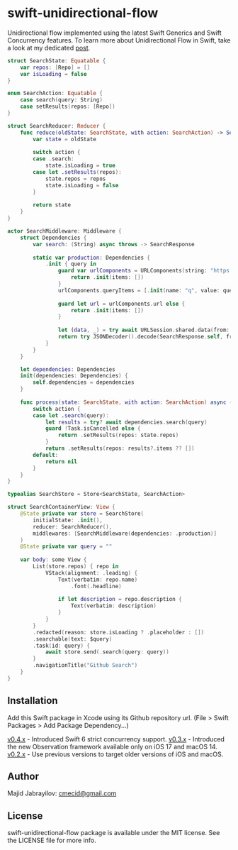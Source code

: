# swift-unidirectional-flow

Unidirectional flow implemented using the latest Swift Generics and Swift Concurrency features. To learn more about Unidirectional Flow in Swift, take a look at my dedicated [post](https://swiftwithmajid.com/2023/07/11/unidirectional-flow-in-swift/).


```swift
struct SearchState: Equatable {
    var repos: [Repo] = []
    var isLoading = false
}

enum SearchAction: Equatable {
    case search(query: String)
    case setResults(repos: [Repo])
}

struct SearchReducer: Reducer {
    func reduce(oldState: SearchState, with action: SearchAction) -> SearchState {
        var state = oldState
        
        switch action {
        case .search:
            state.isLoading = true
        case let .setResults(repos):
            state.repos = repos
            state.isLoading = false
        }
        
        return state
    }
}

actor SearchMiddleware: Middleware {
    struct Dependencies {
        var search: (String) async throws -> SearchResponse
        
        static var production: Dependencies {
            .init { query in
                guard var urlComponents = URLComponents(string: "https://api.github.com/search/repositories") else {
                    return .init(items: [])
                }
                urlComponents.queryItems = [.init(name: "q", value: query)]
                
                guard let url = urlComponents.url else {
                    return .init(items: [])
                }
                
                let (data, _) = try await URLSession.shared.data(from: url)
                return try JSONDecoder().decode(SearchResponse.self, from: data)
            }
        }
    }

    let dependencies: Dependencies
    init(dependencies: Dependencies) {
        self.dependencies = dependencies
    }
    
    func process(state: SearchState, with action: SearchAction) async -> SearchAction? {
        switch action {
        case let .search(query):
            let results = try? await dependencies.search(query)
            guard !Task.isCancelled else {
                return .setResults(repos: state.repos)
            }
            return .setResults(repos: results?.items ?? [])
        default:
            return nil
        }
    }
}

typealias SearchStore = Store<SearchState, SearchAction>

struct SearchContainerView: View {
    @State private var store = SearchStore(
        initialState: .init(),
        reducer: SearchReducer(),
        middlewares: [SearchMiddleware(dependencies: .production)]
    )
    @State private var query = ""
    
    var body: some View {
        List(store.repos) { repo in
            VStack(alignment: .leading) {
                Text(verbatim: repo.name)
                    .font(.headline)
                
                if let description = repo.description {
                    Text(verbatim: description)
                }
            }
        }
        .redacted(reason: store.isLoading ? .placeholder : [])
        .searchable(text: $query)
        .task(id: query) {
            await store.send(.search(query: query))
        }
        .navigationTitle("Github Search")
    }
}
```

## Installation
Add this Swift package in Xcode using its Github repository url. (File > Swift Packages > Add Package Dependency...)

[v0.4.x](https://github.com/mecid/swift-unidirectional-flow/tree/0.3.1) - Introduced Swift 6 strict concurrency support.
[v0.3.x](https://github.com/mecid/swift-unidirectional-flow/tree/0.3.1) - Introduced the new Observation framework available only on iOS 17 and macOS 14.
[v0.2.x](https://github.com/mecid/swift-unidirectional-flow/tree/0.2.6) - Use previous versions to target older versions of iOS and macOS.

## Author
Majid Jabrayilov: cmecid@gmail.com

## License
swift-unidirectional-flow package is available under the MIT license. See the LICENSE file for more info.
